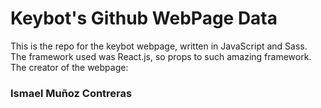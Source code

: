 # Keybot's Github WebPage Data

This is the repo for the keybot webpage, written in JavaScript and Sass. The framework used was React.js, so props to such amazing framework. The creator of the webpage:

### Ismael Muñoz Contreras